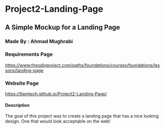 # Project2-Landing-Page
## A Simple Mockup for a Landing Page

### Made By : Ahmad Mughrabi

### Requirements Page
https://www.theodinproject.com/paths/foundations/courses/foundations/lessons/landing-page

### Website Page
https://9amtech.github.io/Project2-Landing-Page/

#### Description
The goal of this project was to create a landing page that has a nice looking design. One that would look acceptable on the web!

